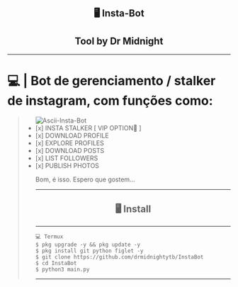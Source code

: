 # <h2 align="center">🖥 Insta-Bot</h2>

<h2 align="center"> Tool by Dr Midnight</h2>


<hr>

<h1>💻 | Bot de gerenciamento / stalker de instagram, com funções como:</h1>
<blockquote>
  <ul>
    <img src="https://i.ibb.co/GsN63zt/Ascii-Insta-Bot.png" alt="Ascii-Insta-Bot" border="0">
    <li> [x] INSTA STALKER [ VIP OPTION💎 ] </li>
    <li> [x] DOWNLOAD PROFILE </li>
    <li> [x] EXPLORE PROFILES </li>
    <li> [x] DOWNLOAD POSTS </li>
    <li> [x] LIST FOLLOWERS </li>
    <li> [x] PUBLISH PHOTOS </li>

Bom, é isso. Espero que gostem...

---------------------------------------------------------------------------

<h2 align="center">🖥 Install</h2>

---------------------------------------------------------------------------

```
💻 Termux
$ pkg upgrade -y && pkg update -y
$ pkg install git python figlet -y
$ git clone https://github.com/drmidnightytb/InstaBot
$ cd InstaBot
$ python3 main.py
```

---------------------------------------------------------------------------


